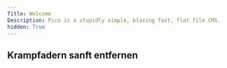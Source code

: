 ```yaml
---
Title: Welcome
Description: Pico is a stupidly simple, blazing fast, flat file CMS.
hidden: True
---
```


## Krampfadern sanft entfernen

